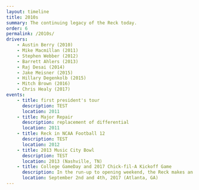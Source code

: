 ```yaml
---
layout: timeline
title: 2010s
summary: The continuing legacy of the Reck today.
order: 6
permalink: /2010s/
drivers:
    - Austin Berry (2010)
    - Mike Macmillan (2011)
    - Stephen Webber (2012)
    - Barrett Ahlers (2013)
    - Raj Desai (2014)
    - Jake Meisner (2015)
    - Hillary Degenkolb (2015)
    - Mitch Brown (2016)
    - Chris Healy (2017)
events:
    - title: first president's tour
      description: TEST
      location: 2011
    - title: Major Repair
      description: replacement of differential
      location: 2011
    - title: Reck in NCAA Football 12
      description: TEST
      location: 2012
    - title: 2013 Music City Bowl
      description: TEST
      location: 2013 (Nashville, TN)
    - title: College GameDay and 2017 Chick-fil-A Kickoff Game
      description: In the run-up to opening weekend, the Reck makes an appearance on ESPN's College GameDay pregame show, hosted at the Georgia World Congress Center's International Plaza. On Labor Day, the Reck leads the Yellow Jacket football team out on to the field at Mercedes-Benz Stadium before it faces the Tennessee Volunteers to cap off one of the most-anticipated opening weekends in college football history.
      location: September 2nd and 4th, 2017 (Atlanta, GA)
---
```


